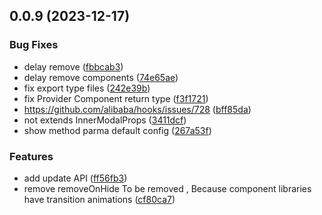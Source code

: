 ## 0.0.9 (2023-12-17)


### Bug Fixes

* delay remove ([fbbcab3](https://github.com/raotaohub/ez-modal-react/commit/fbbcab379cac4dadbc9ac071e7c343dbc67d667e))
* delay remove components ([74e65ae](https://github.com/raotaohub/ez-modal-react/commit/74e65ae9cc70bffebc68d36009b67d197bc2b9b7))
* fix export type files ([242e39b](https://github.com/raotaohub/ez-modal-react/commit/242e39bc112e58e450884451bf88cbfb0375701d))
* fix Provider Component return type ([f3f1721](https://github.com/raotaohub/ez-modal-react/commit/f3f1721e4a088a48b0eed78a73f0a89f5cc0dd58))
* https://github.com/alibaba/hooks/issues/728 ([bff85da](https://github.com/raotaohub/ez-modal-react/commit/bff85da95f357fe8dfd54670ef6f4cdf73e41140))
* not extends InnerModalProps ([3411dcf](https://github.com/raotaohub/ez-modal-react/commit/3411dcf593792464e10b8ac4e710e3f42d6d1a42))
* show method parma default config ([267a53f](https://github.com/raotaohub/ez-modal-react/commit/267a53fc0d0c187094cc801fb5b9cba08e77ef60))


### Features

* add update API ([ff56fb3](https://github.com/raotaohub/ez-modal-react/commit/ff56fb33c59dc01a2278ba0675faab9cfbdd4ebc))
* remove removeOnHide To be removed , Because component libraries have transition animations ([cf80ca7](https://github.com/raotaohub/ez-modal-react/commit/cf80ca7d37d35279c4197f8db38942cc460d34bd))



